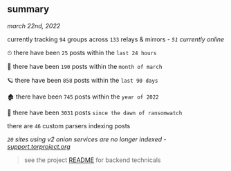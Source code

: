 
## summary
_march 22nd, 2022_

currently tracking `94` groups across `133` relays & mirrors - _`51` currently online_

⏲ there have been `25` posts within the `last 24 hours`

🦈 there have been `190` posts within the `month of march`

🪐 there have been `858` posts within the `last 90 days`

🏚 there have been `745` posts within the `year of 2022`

🦕 there have been `3031` posts `since the dawn of ransomwatch`

there are `46` custom parsers indexing posts

_`20` sites using v2 onion services are no longer indexed - [support.torproject.org](https://support.torproject.org/onionservices/v2-deprecation/)_

> see the project [README](https://github.com/thetanz/ransomwatch#ransomwatch--) for backend technicals
